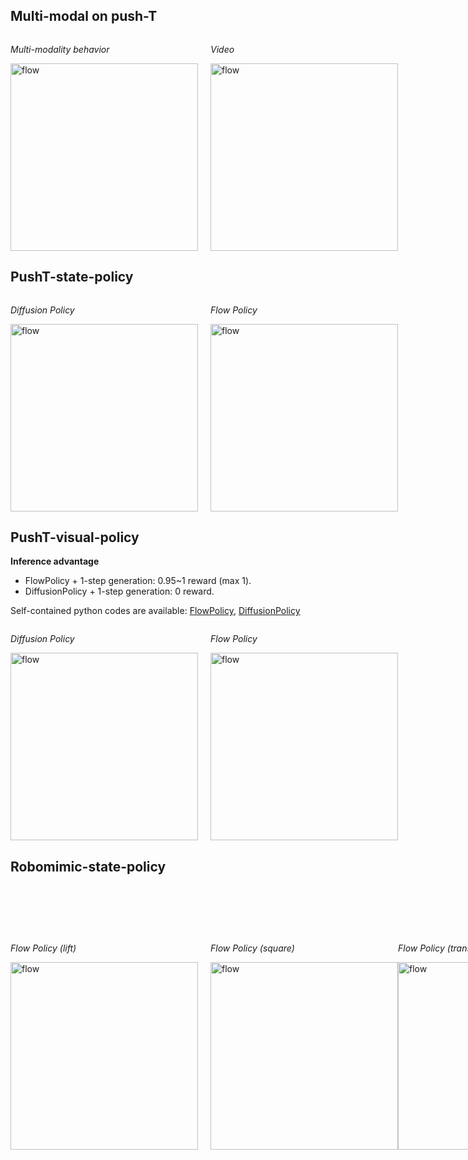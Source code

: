 ## Multi-modal on push-T
<div class="image-container" style="display: flex; align-items: center;"> 
  <div class="image-item" style="margin-right: 20px;"> 
    <p><em>Multi-modality behavior</em></p> 
    <img src="https://github.com/chen-xu-tri/test/blob/main/simul_pusht_results/multi_modal.png" alt="flow" width="300"/> 
  </div> 
  <div class="image-item"> 
    <p><em>Video</em></p> 
    <img src="https://github.com/chen-xu-tri/test/blob/main/simul_pusht_results/multi_modal.gif" alt="flow" width="300"/> 
  </div> 
</div>

## PushT-state-policy
<div class="image-container" style="display: flex; align-items: center;"> 
  <div class="image-item" style="margin-right: 20px;"> 
    <p><em>Diffusion Policy</em></p> 
    <img src="https://github.com/chen-xu-tri/test/blob/main/simul_pusht_results/pusht_state_diffusion.gif" alt="flow" width="300"/> 
  </div> 
  <div class="image-item"> 
    <p><em>Flow Policy</em></p> 
    <img src="https://github.com/chen-xu-tri/test/blob/main/simul_pusht_results/pusht_state_flow.gif" alt="flow" width="300"/> 
  </div> 
</div>

## PushT-visual-policy
**Inference advantage**
- FlowPolicy + 1-step generation: 0.95~1 reward (max 1).
- DiffusionPolicy + 1-step generation: 0 reward.

Self-contained python codes are available: [FlowPolicy](https://github.com/chen-xu-tri/test/blob/main/simul_pusht_results/flow_policy_vision_pusht_demo.py), [DiffusionPolicy](https://github.com/chen-xu-tri/test/blob/main/simul_pusht_results/diffusion_policy_vision_pusht_demo.py)
<div class="image-container" style="display: flex; align-items: center;"> 
  <div class="image-item" style="margin-right: 20px;"> 
    <p><em>Diffusion Policy</em></p> 
    <img src="https://github.com/chen-xu-tri/test/blob/main/simul_pusht_results/pusht_visual_diffusion.gif" alt="flow" width="300"/> 
  </div> 
  <div class="image-item"> 
    <p><em>Flow Policy</em></p> 
    <img src="https://github.com/chen-xu-tri/test/blob/main/simul_pusht_results/pusht_visual_flow.gif" alt="flow" width="300"/> 
  </div> 
</div>

## Robomimic-state-policy
<div class="image-container" style="display: flex; align-items: center;"> 
  <div class="image-item" style="margin-right: 20px;"> 
    <p><em>Flow Policy (lift) </em></p> 
    <img src="https://github.com/chen-xu-tri/test/blob/main/simul_robomimic_results/lift_ph_state.gif" alt="flow" width="300"/> 
  </div> 
  <div class="image-item"> 
    <p><em>Flow Policy (square) </em></p> 
    <img src="https://github.com/chen-xu-tri/test/blob/main/simul_robomimic_results/square_ph_state.gif" alt="flow" width="300"/> 
  </div> 
  <div class="image-item"> 
    <p><em>Flow Policy (transport) </em></p> 
    <img src="https://github.com/chen-xu-tri/test/blob/main/simul_robomimic_results/transport_ph_state.gif" alt="flow" width="300"/>
</div>


## Robomimic-Square-visual-ph-policy
### Videos
<div class="image-container" style="display: flex; align-items: center;"> 
  <div class="image-item" style="margin-right: 20px;"> 
    <p><em>Diffusion Policy</em></p> 
    <img src="https://github.com/chen-xu-tri/test/blob/main/simul_robomimic_results/square_ph_visual_diffusion.gif" alt="flow" width="300"/> 
  </div> 
  <div class="image-item"> 
    <p><em>Flow Policy</em></p> 
    <img src="https://github.com/chen-xu-tri/test/blob/main/simul_robomimic_results/square_ph_visual_flow.gif" alt="flow" width="300"/> 
  </div> 
</div>

### Success rate vs. Inference NFE

Despite variations, both were able to reach **0.94** success rate when NFE = 100 (last point), as reported based on policy rollout during training.

<div class="image-container" style="display: flex; align-items: center;"> 
  <div class="image-item" style="margin-right: 20px;"> 
    <img src="https://github.com/chen-xu-tri/test/blob/main/simul_robomimic_results/rate_vs_steps_square_updated.png" alt="flow" width="500"/> 
  </div> 
</div>


## Robomimic-Transport-visual-ph-policy
### Videos
<div class="image-container" style="display: flex; align-items: center;"> 
  <div class="image-item" style="margin-right: 20px;"> 
    <p><em>Diffusion Policy</em></p> 
    <img src="https://github.com/chen-xu-tri/test/blob/main/simul_robomimic_results/transport_ph_visual_diffusion.gif" alt="flow" width="300"/> 
  </div> 
  <div class="image-item"> 
    <p><em>Flow Policy</em></p> 
    <img src="https://github.com/chen-xu-tri/test/blob/main/simul_robomimic_results/transport_ph_visual_flow.gif" alt="flow" width="300"/> 
  </div> 
</div>

### Success rate vs. Inference NFE

Despite variations, both were able to reach **0.94** success rate when NFE = 100 (last point), as reported based on policy rollout during training.

<div class="image-container" style="display: flex; align-items: center;"> 
  <div class="image-item" style="margin-right: 20px;"> 
    <img src="https://github.com/chen-xu-tri/test/blob/main/simul_robomimic_results/rate_vs_steps_transport_updated.png" alt="flow" width="500"/> 
  </div> 
</div>

## Robomimic-Tool hang-visual-ph--policy
### Videos
<div class="image-container" style="display: flex; align-items: center;"> 
  <div class="image-item" style="margin-right: 20px;"> 
    <p><em>Diffusion Policy</em></p> 
    <img src="https://github.com/chen-xu-tri/test/blob/main/simul_robomimic_results/tool_hang_ph_visual_diffusion.gif" alt="flow" width="300"/> 
  </div> 
  <div class="image-item"> 
    <p><em>Flow Policy</em></p> 
    <img src="https://github.com/chen-xu-tri/test/blob/main/simul_robomimic_results/tool_hang_ph_visual_flow.gif" alt="flow" width="300"/> 
  </div> 
</div>

### Success rate vs. Inference NFE

Despite variations, both were able to reach **0.92** success rate when NFE = 100 (last point), as reported based on policy rollout during training.

<div class="image-container" style="display: flex; align-items: center;"> 
  <div class="image-item" style="margin-right: 20px;"> 
    <img src="https://github.com/chen-xu-tri/test/blob/main/simul_robomimic_results/rate_vs_steps_tool_hang_updated.png" alt="flow" width="500"/> 
  </div> 
</div>